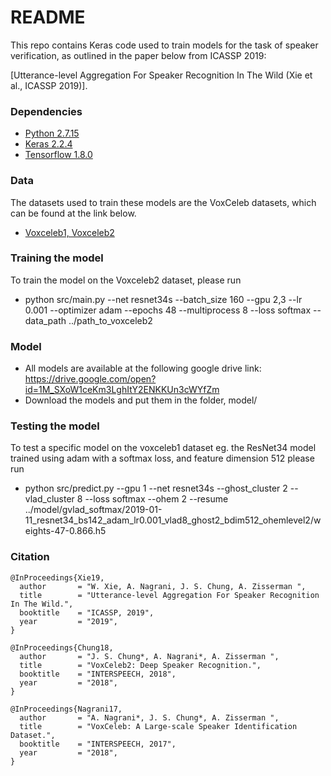# README #

This repo contains Keras code used to train models for the task of speaker verification, as outlined in the paper below from ICASSP 2019:

[Utterance-level Aggregation For Speaker Recognition In The Wild (Xie et al., ICASSP 2019)].


### Dependencies
- [Python 2.7.15](https://www.continuum.io/downloads)
- [Keras 2.2.4](https://keras.io/)
- [Tensorflow 1.8.0](https://www.tensorflow.org/)

### Data
The datasets used to train these models are the VoxCeleb datasets, which can be found at the link below. 

- [Voxceleb1, Voxceleb2](http://www.robots.ox.ac.uk/~vgg/data/voxceleb/)

### Training the model
To train the model on the Voxceleb2 dataset, please run 

- python src/main.py --net resnet34s --batch_size 160 --gpu 2,3 --lr 0.001 --optimizer adam --epochs 48 --multiprocess 8 --loss softmax --data_path ../path_to_voxceleb2

### Model 
- All models are available at the following google drive link: https://drive.google.com/open?id=1M_SXoW1ceKm3LghItY2ENKKUn3cWYfZm
- Download the models and put them in the folder, model/

### Testing the model
To test a specific model on the voxceleb1 dataset eg. the ResNet34 model trained using adam with a softmax loss, and feature dimension 512 please run

- python src/predict.py --gpu 1 --net resnet34s --ghost_cluster 2 --vlad_cluster 8 --loss softmax --ohem 2 --resume ../model/gvlad_softmax/2019-01-11_resnet34_bs142_adam_lr0.001_vlad8_ghost2_bdim512_ohemlevel2/weights-47-0.866.h5 

### Citation
```
@InProceedings{Xie19,
  author       = "W. Xie, A. Nagrani, J. S. Chung, A. Zisserman ",
  title        = "Utterance-level Aggregation For Speaker Recognition In The Wild.",
  booktitle    = "ICASSP, 2019",
  year         = "2019",
}

@InProceedings{Chung18,
  author       = "J. S. Chung*, A. Nagrani*, A. Zisserman ",
  title        = "VoxCeleb2: Deep Speaker Recognition.",
  booktitle    = "INTERSPEECH, 2018",
  year         = "2018",
}

@InProceedings{Nagrani17,
  author       = "A. Nagrani*, J. S. Chung*, A. Zisserman ",
  title        = "VoxCeleb: A Large-scale Speaker Identification Dataset.",
  booktitle    = "INTERSPEECH, 2017",
  year         = "2018",
}
```


